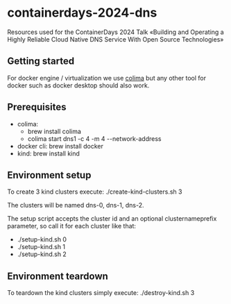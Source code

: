 # containerdays-2024-dns
Resources used for the ContainerDays 2024 Talk «Building and Operating a Highly Reliable Cloud Native DNS Service With Open Source Technologies»

## Getting started

For docker engine / virtualization we use [colima](https://github.com/abiosoft/colima) but any other tool for docker such as docker desktop should also work. 

## Prerequisites

- colima:
  - brew install colima
  - colima start dns1 -c 4 -m 4 --network-address
- docker cli: brew install docker
- kind: brew install kind

## Environment setup

To create 3 kind clusters execute:
./create-kind-clusters.sh 3

The clusters will be named dns-0, dns-1, dns-2.

The setup script accepts the cluster id and an optional clusternameprefix parameter, so call it for each cluster like that:
- ./setup-kind.sh 0
- ./setup-kind.sh 1
- ./setup-kind.sh 2

## Environment teardown

To teardown the kind clusters simply execute:
./destroy-kind.sh 3
